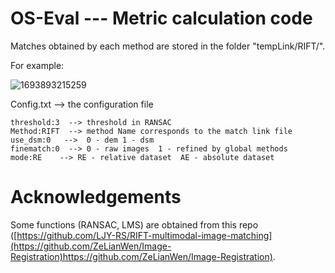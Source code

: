 # OS-Eval --- Metric calculation code

Matches obtained by each method are stored in the folder "tempLink/RIFT/". 

For example:

![1693893215259](https://github.com/xym2009/OS-Eval/assets/19380078/a9a298ae-78bb-48e7-83e4-8b8a08ddaa20)

Config.txt --> the configuration file 

    threshold:3  --> threshold in RANSAC
    Method:RIFT  --> method Name corresponds to the match link file
    use_dsm:0   -->  0 - dem 1 - dsm
    finematch:0  --> 0 - raw images  1 - refined by global methods 
    mode:RE    --> RE - relative dataset  AE - absolute dataset

# Acknowledgements
Some functions (RANSAC, LMS) are obtained from this repo ([https://github.com/LJY-RS/RIFT-multimodal-image-matching](https://github.com/ZeLianWen/Image-Registration)https://github.com/ZeLianWen/Image-Registration).
